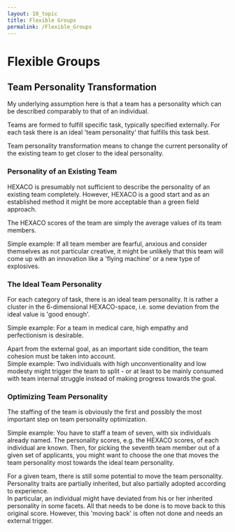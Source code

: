 ```yaml
---
layout: 10_topic
title: Flexible Groups
permalink: /Flexible_Groups
---
```


# Flexible Groups

## Team Personality Transformation

My underlying assumption here is that a team has a personality which can be described comparably to that of an individual.

Teams are formed to fulfill specific task, typically specified externally. For each task there is an ideal 'team personality' that fulfills this task best.

Team personality transformation means to change the current personality of the existing team to get closer to the ideal personality. 


### Personality of an Existing Team

HEXACO is presumably not sufficient to describe the personality of an existing team completely. However, HEXACO is a good start and as an established method it might be more acceptable than a green field approach.

The HEXACO scores of the team are simply the average values of its team members.

Simple example: If all team member are fearful, anxious and consider themselves as not particular creative, it might be unlikely that this team will come up with an innovation like a 'flying machine' or a new type of explosives.

### The Ideal Team Personality

For each category of task, there is an ideal team personality. It is rather a cluster in the 6-dimensional HEXACO-space, i.e. some deviation from the ideal value is 'good enough'. 

Simple example: For a team in medical care, high empathy and perfectionism is desirable.

Apart from the external goal, as an important side condition, the team cohesion must be taken into account. <br> 
Simple example: Two individuals with high unconventionality and low modesty might trigger the team to split - or at least to be mainly consumed with team internal struggle instead of making progress towards the goal. 

### Optimizing Team Personality

The staffing of the team is obviously the first and possibly the most important step on team personality optimization.

Simple example: You have to staff a team of seven, with six individuals already named. The personality scores, e.g. the HEXACO scores, of each individual are known. Then, for picking the seventh team member out of a given set of applicants, you might want to choose the one that moves the team personality most towards the ideal team personality.

For a given team, there is still some potential to move the team personality.<br>
Personality traits are partially inherited, but also partially adopted according to experience.<br>
In particular, an individual might have deviated from his or her inherited personality in some facets. All that needs to be done is to move back to this original score. However, this 'moving back' is often not done and needs an external trigger.
